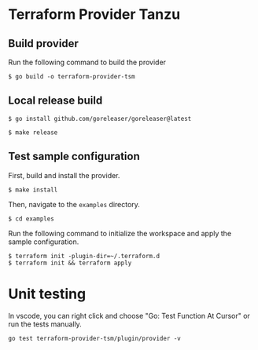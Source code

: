 # Terraform Provider Tanzu

## Build provider

Run the following command to build the provider

```shell
$ go build -o terraform-provider-tsm
```

## Local release build

```shell
$ go install github.com/goreleaser/goreleaser@latest
```

```shell
$ make release
```

## Test sample configuration

First, build and install the provider.

```shell
$ make install
```

Then, navigate to the `examples` directory. 

```shell
$ cd examples
```

Run the following command to initialize the workspace and apply the sample configuration.

```shell
$ terraform init -plugin-dir=~/.terraform.d
$ terraform init && terraform apply
```

# Unit testing
In vscode, you can right click and choose "Go: Test Function At Cursor" or run the tests manually.
```
go test terraform-provider-tsm/plugin/provider -v
```
